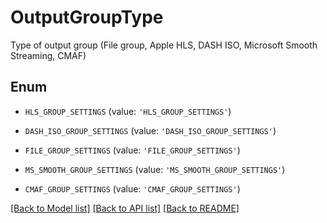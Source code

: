 # OutputGroupType

Type of output group (File group, Apple HLS, DASH ISO, Microsoft Smooth Streaming, CMAF)

## Enum

* `HLS_GROUP_SETTINGS` (value: `'HLS_GROUP_SETTINGS'`)

* `DASH_ISO_GROUP_SETTINGS` (value: `'DASH_ISO_GROUP_SETTINGS'`)

* `FILE_GROUP_SETTINGS` (value: `'FILE_GROUP_SETTINGS'`)

* `MS_SMOOTH_GROUP_SETTINGS` (value: `'MS_SMOOTH_GROUP_SETTINGS'`)

* `CMAF_GROUP_SETTINGS` (value: `'CMAF_GROUP_SETTINGS'`)

[[Back to Model list]](../README.md#documentation-for-models) [[Back to API list]](../README.md#documentation-for-api-endpoints) [[Back to README]](../README.md)



